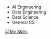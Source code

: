 - AI Engineering
- Data Engineering
- Data Science
- General CS


[![My Skills](https://skillicons.dev/icons?i=python,java,cpp,ts,r,cs,sass,sklearn,tensorflow,pytorch,aws,azure,docker,kubernetes,terraform,bash,react,postgresql,mongodb)](https://skillicons.dev)


<!--- # Thinking 🤔
[![My Skills](https://skillicons.dev/icons?i=rust,zig)](https://skillicons.dev) --> 


<!-- # Contact📇
<div id="badges">
   <a href="mailto:kshatriya.prithvi.raj.27@gmail.com?">
   <img src="https://img.shields.io/badge/gmail-%23DD0031.svg?&style=for-the-badge&logo=gmail&logoColor=white" alt="Gmail Badge"/>
   </a> 
   &nbsp;
   <a href="https://www.linkedin.com/in/prithvi-raj-k-3431a8162/">
   <img src="https://img.shields.io/badge/LinkedIn-blue?style=for-the-badge&logo=linkedin&logoColor=white" alt="LinkedIn Badge"/>
   </a>
   &nbsp;
   <a href="https://discord.com/users/:1264564017951932456">
   <img src="https://img.shields.io/badge/Discord-%235865F2.svg?style=for-the-badge&logo=discord&logoColor=white"/>
   </a>
</div>
--> 
